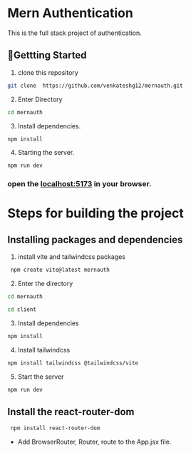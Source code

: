 # Mern Authentication 
This is the full stack project of authentication.  


## 🚀Gettting Started  

  1. clone this repository  
  ```bash 
  git clone  https://github.com/venkateshg12/mernauth.git
  ```
  2. Enter Directory
  ```bash
  cd mernauth
  ```
  3. Install dependencies.  
  ```bash
  npm install
  ```
  4. Starting the server.  
  ```bash
  npm run dev
  ```
  ### open the [localhost:5173](localhost:5173) in your browser.   

# Steps for building the project

## Installing packages and dependencies

 1. install vite and tailwindcss packages

 ```bash 
  npm create vite@latest mernauth
  ```
 2. Enter the directory  
 ```bash
 cd mernauth
 ````

 ```bash
 cd client
 ```

 3. Install dependencies
 ```bash
 npm install
 ```

 4. Install tailwindcss
 ```bash
 npm install tailwindcss @tailwindcss/vite
 ```

 5. Start the server
 ```bash
 npm run dev
 ```

 ## Install the react-router-dom
 ```bash
  npm install react-router-dom
  ```
  - Add BrowserRouter, Router, route to the App.jsx file.  
